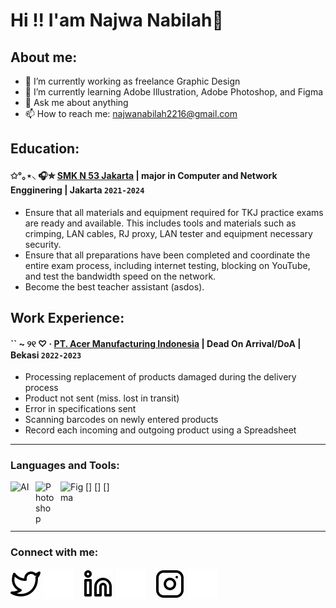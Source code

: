 # Hi !! I'am Najwa Nabilah👋
## About me:
- 🚀 I’m currently working as freelance Graphic Design
- 🌱 I’m currently learning Adobe Illustration, Adobe Photoshop, and Figma
- 💬 Ask me about anything
- 📫 How to reach me: najwanabilah2216@gmail.com

## Education:

#### ✩°｡⋆⸜ 🎧✮ [SMK N 53 Jakarta](https://www.smkn53jkt.sch.id) | major in Computer and Network Engginering | Jakarta `2021-2024`
   - Ensure that all materials and equipment required for TKJ practice exams are ready and available. This includes tools and materials such as crimping, LAN cables, RJ proxy, LAN tester and equipment necessary security.
   - Ensure that all preparations have been completed and coordinate the entire exam process, including internet testing, blocking on YouTube, and test the bandwidth speed on the network.
   - Become the best teacher assistant (asdos).
 
## Work Experience:
#### `` ~ ୨୧ ♡ · [PT. Acer Manufacturing Indonesia](https://www.acer.com/id-id) | Dead On Arrival/DoA | Bekasi `2022-2023`
   - Processing replacement of products damaged during the delivery process
   - Product not sent (miss. lost in transit)
   - Error in specifications sent
   - Scanning barcodes on newly entered products
   - Record each incoming and outgoing product using a Spreadsheet
---

### Languages and Tools:

[<img align="left" alt="AI" width="30px" src="https://www.dolphincomputer.co.in/wp-content/uploads/2020/09/ai.jpg" style="padding-right:10px;" />]
[<img align="left" alt="Photoshop" width="30px" src="https://upload.wikimedia.org/wikipedia/commons/thumb/a/af/Adobe_Photoshop_CC_icon.svg/1200px-Adobe_Photoshop_CC_icon.svg.png" style="padding-right:10px;" />]
[<img align="left" alt="Figma" width="40px" src="https://logowik.com/content/uploads/images/figma.jpg" style="padding-right:0px;" />]

<br />
<br />

---
### Connect with me:

[![website](./img/twitter-light.svg)](https://twitter.com/aquawaesthetic)
[![website](./img/twitter-dark.svg)](https://twitter.com/aquawaesthetic)
&nbsp;&nbsp;
[![website](./img/linkedin-light.svg)](https://www.linkedin.com/in/nwnbllh)
[![website](./img/linkedin-dark.svg)](https://www.linkedin.com/in/nwnbllh)
&nbsp;&nbsp;
[![website](./img/instagram-light.svg)](https://instagram.com/nwnbllh)
[![website](./img/instagram-dark.svg)](https://instagram.com/nwnbllh)



[webdev]: https://github.com/vincentwidyan/vincentwidyan
